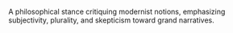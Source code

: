 A philosophical stance critiquing modernist notions, emphasizing subjectivity, plurality, and skepticism toward grand narratives.